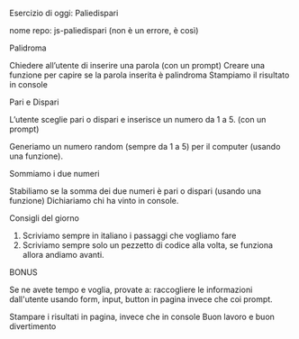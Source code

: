 Esercizio di oggi: Paliedispari

nome repo: js-paliedispari  (non è un errore, è così)

Palidroma

Chiedere all’utente di inserire una parola (con un prompt)
Creare una funzione per capire se la parola inserita è palindroma
Stampiamo il risultato in console

Pari e Dispari

L’utente sceglie pari o dispari e inserisce un numero da 1 a 5. (con un prompt)

Generiamo un numero random (sempre da 1 a 5) per il computer (usando una funzione).

Sommiamo i due numeri

Stabiliamo se la somma dei due numeri è pari o dispari (usando una funzione)
Dichiariamo chi ha vinto in console.

Consigli del giorno
1. Scriviamo sempre in italiano i passaggi che vogliamo fare
2. Scriviamo sempre solo un pezzetto di codice alla volta, se funziona allora andiamo avanti.

BONUS

Se ne avete tempo e voglia, provate a:
 raccogliere le informazioni dall'utente usando form, input, button in pagina invece che coi prompt.
 
Stampare i risultati in pagina, invece che in console
Buon lavoro e buon divertimento